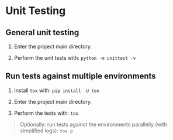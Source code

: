 Unit Testing
============


General unit testing
--------------------

1. Enter the project main directory.

2. Perform the unit tests with: `python -m unittest -v`


Run tests against multiple environments
---------------------------------------

1. Install `tox` with: `pip install -U tox`

2. Enter the project main directory.

3. Perform the tests with: `tox`

> Optionally: run tests against the environments parallelly (with simplified logs): `tox p`
